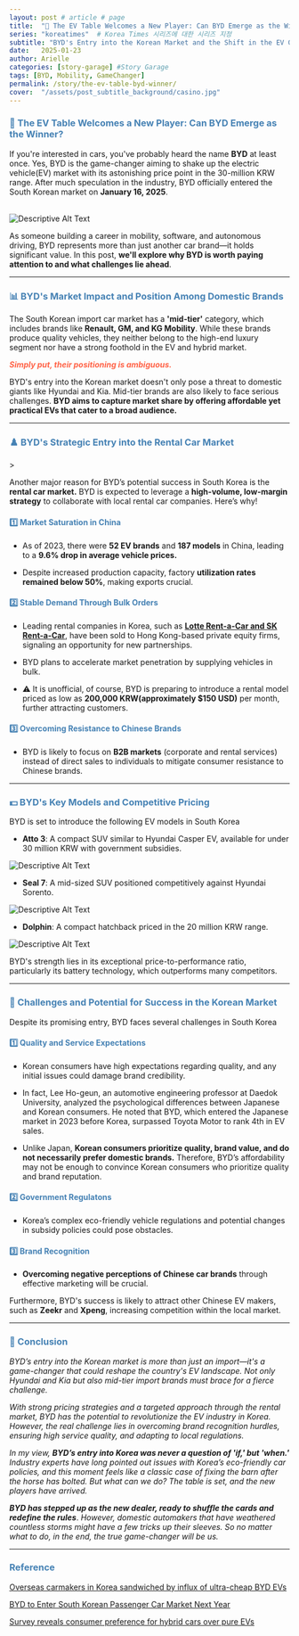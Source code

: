 ```yaml
---
layout: post # article # page
title:  "🎰 The EV Table Welcomes a New Player: Can BYD Emerge as the Winner?"
series: "koreatimes"  # Korea Times 시리즈에 대한 시리즈 지정
subtitle: "BYD's Entry into the Korean Market and the Shift in the EV Game"
date:   2025-01-23
author: Arielle
categories: [story-garage] #Story Garage
tags: [BYD, Mobility, GameChanger]
permalink: /story/the-ev-table-byd-winner/
cover:  "/assets/post_subtitle_background/casino.jpg"
---
```


<html lang="en">
<head>
    <meta charset="UTF-8">
    <meta name="viewport" content="width=device-width, initial-scale=1.0">
    <title>Docker Study</title>
    <style>
        h2, h3, h4 {
            color: SteelBlue;
        }
    </style>
</head>
<body>
</body>
</html>


<h3>🎲 The EV Table Welcomes a New Player: Can BYD Emerge as the Winner?</h3>

If you're interested in cars, you've probably heard the name **BYD** at least once. Yes, BYD is the game-changer aiming to shake up the electric vehicle(EV) market with its astonishing price point in the 30-million KRW range. After much speculation in the industry, BYD officially entered the South Korean market on **January 16, 2025**. 

<br>

<img src="{{ '/assets/2025/0123/byd_logo.png' | relative_url }}" alt="Descriptive Alt Text" />

<br>

As someone building a career in mobility, software, and autonomous driving, BYD represents more than just another car brand—it holds significant value. In this post, **we'll explore why BYD is worth paying attention to and what challenges lie ahead**.

---

<h3>📊 BYD's Market Impact and Position Among Domestic Brands</h3>

The South Korean import car market has a **'mid-tier'** category, which includes brands like **Renault, GM, and KG Mobility**. While these brands produce quality vehicles, they neither belong to the high-end luxury segment nor have a strong foothold in the EV and hybrid market.

***<span style="color:tomato;">Simply put, their positioning is ambiguous.</span>***

BYD's entry into the Korean market doesn't only pose a threat to domestic giants like Hyundai and Kia. Mid-tier brands are also likely to face serious challenges. **BYD aims to capture market share by offering affordable yet practical EVs that cater to a broad audience.**

---

<h3>♟️ BYD's Strategic Entry into the Rental Car Market</h3>>

Another major reason for BYD’s potential success in South Korea is the **rental car market.** BYD is expected to leverage a **high-volume, low-margin strategy** to collaborate with local rental car companies. Here’s why!

<h4> 1️⃣ Market Saturation in China</h4>

- As of 2023, there were **52 EV brands** and **187 models** in China, leading to a **9.6% drop in average vehicle prices.**

- Despite increased production capacity, factory **utilization rates remained below 50%**, making exports crucial.

<h4> 2️⃣ Stable Demand Through Bulk Orders</h4>

- Leading rental companies in Korea, such as [**Lotte Rent-a-Car and SK Rent-a-Car**](https://www.kedglobal.com/private-equity/newsView/ked202412060001), have been sold to Hong Kong-based private equity firms, signaling an opportunity for new partnerships.

- BYD plans to accelerate market penetration by supplying vehicles in bulk.

- ⚠️ It is unofficial, of course, BYD is preparing to introduce a rental model priced as low as **200,000 KRW(approximately $150 USD)** per month, further attracting customers.


<h4> 3️⃣ Overcoming Resistance to Chinese Brands</h4>

- BYD is likely to focus on **B2B markets** (corporate and rental services) instead of direct sales to individuals to mitigate consumer resistance to Chinese brands.

---

<h3>💵 BYD's Key Models and Competitive Pricing</h3>

BYD is set to introduce the following EV models in South Korea

- **Atto 3**: A compact SUV similar to Hyundai Casper EV, available for under 30 million KRW with government subsidies.

<img src="{{ '/assets/2025/0123/atto3.png' | relative_url }}" alt="Descriptive Alt Text" />

- **Seal 7**: A mid-sized SUV positioned competitively against Hyundai Sorento.

<img src="{{ '/assets/2025/0123/seal7.jpg' | relative_url }}" alt="Descriptive Alt Text" />

- **Dolphin**: A compact hatchback priced in the 20 million KRW range.

<img src="{{ '/assets/2025/0123/dolphin.png' | relative_url }}" alt="Descriptive Alt Text" />

BYD's strength lies in its exceptional price-to-performance ratio, particularly its battery technology, which outperforms many competitors.

---

<h3>🚀 Challenges and Potential for Success in the Korean Market</h3>

Despite its promising entry, BYD faces several challenges in South Korea

<h4> 1️⃣ Quality and Service Expectations</h4>

- Korean consumers have high expectations regarding quality, and any initial issues could damage brand credibility.

- In fact, Lee Ho-geun, an automotive engineering professor at Daedok University, analyzed the psychological differences between Japanese and Korean consumers. He noted that BYD, which entered the Japanese market in 2023 before Korea, surpassed Toyota Motor to rank 4th in EV sales.

- Unlike Japan, **Korean consumers prioritize quality, brand value, and do not necessarily prefer domestic brands.** Therefore, BYD’s affordability may not be enough to convince Korean consumers who prioritize quality and brand reputation.

<h4> 2️⃣ Government Regulatons</h4>

- Korea’s complex eco-friendly vehicle regulations and potential changes in subsidy policies could pose obstacles.

<h4> 3️⃣ Brand Recognition</h4>

- **Overcoming negative perceptions of Chinese car brands** through effective marketing will be crucial.

Furthermore, BYD's success is likely to attract other Chinese EV makers, such as **Zeekr** and **Xpeng**, increasing competition within the local market.

---

<h3>🏁 Conclusion</h3>

*BYD’s entry into the Korean market is more than just an import—it's a game-changer that could reshape the country's EV landscape. Not only Hyundai and Kia but also mid-tier import brands must brace for a fierce challenge.*

*With strong pricing strategies and a targeted approach through the rental market, BYD has the potential to revolutionize the EV industry in Korea. However, the real challenge lies in overcoming brand recognition hurdles, ensuring high service quality, and adapting to local regulations.*

*In my view, **BYD’s entry into Korea was never a question of 'if,' but 'when.'*** *Industry experts have long pointed out issues with Korea’s eco-friendly car policies, and this moment feels like a classic case of fixing the barn after the horse has bolted. But what can we do? The table is set, and the new players have arrived.*

***BYD has stepped up as the new dealer, ready to shuffle the cards and redefine the rules***. *However, domestic automakers that have weathered countless storms might have a few tricks up their sleeves. So no matter what to do, in the end, the true game-changer will be us.*



---
### Reference

[Overseas carmakers in Korea sandwiched by influx of ultra-cheap BYD EVs](https://www.koreatimes.co.kr/www/tech/2025/01/419_390859.html)

[BYD to Enter South Korean Passenger Car Market Next Year](https://www.businesskorea.co.kr/news/articleView.html?idxno=229280&utm_source=chatgpt.com)

[Survey reveals consumer preference for hybrid cars over pure EVs](https://www.kedglobal.com/electric-vehicles/newsView/ked202302100017?utm_source=chatgpt.com)